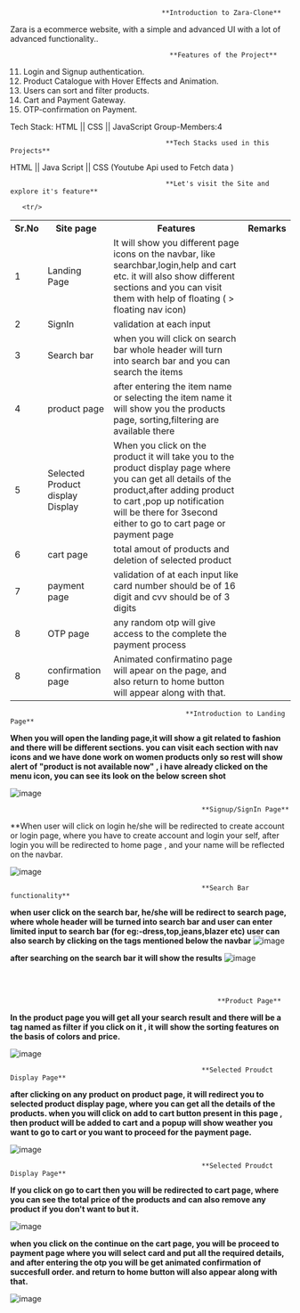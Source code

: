 
                                          **Introduction to Zara-Clone**
  Zara is a ecommerce website, with a simple and advanced UI with a lot of advanced functionality..


                                            **Features of the Project**

11. Login and Signup authentication.
2. Product Catalogue with Hover Effects and Animation.
3. Users can sort and filter products.
4. Cart and Payment Gateway.
5. OTP-confirmation on Payment.

Tech Stack: HTML || CSS || JavaScript
Group-Members:4

                                           **Tech Stacks used in this Projects**

  HTML || Java Script  || CSS (Youtube Api used to Fetch data )


                                           **Let's visit the Site and explore it's feature**
                                            
                                            
                                            

  <table>
    <tr>
      <th>Sr.No</th>
          <th>Site page</th>
          <th>Features</th>
      <th>Remarks</th>
    </tr>
    <tr>
      <td>1</td>
          <td>Landing Page</td>
          <td>It will show you different page icons on the navbar, like searchbar,login,help and cart etc. it will also show different sections and you can visit them with help of floating ( > floating nav icon) </td>
    </tr>
    <tr>
          <td>2</td>
          <td>SignIn</td>
          <td>validation at each input</td>
    </tr>
    <tr>
         <td>3</td>
          <td>Search bar</td>
          <td> when you will click on search bar whole header will turn into search bar and you can search the items </td>
    </tr>
    <tr>
        <td>4</td>
          <td>product page</td>
          <td>after entering the item name or selecting the item name it will show you the products page, sorting,filtering are available there </td>
    </tr>
    <tr>
          <td>5</td>
              <td>Selected Product display Display</td>
              <td>When you click on the product it will take you to the product display page where you can get all details of the product,after adding product to cart ,pop up notification will be there for 3second either to go to cart page or payment page</td>
      <tr/>
  
  <tr>
          <td>6</td>
              <td>cart page</td>
              <td>total amout of products and deletion of selected product</td>
      <tr/>
  
  <td>7</td>
              <td>payment page</td>
              <td>validation of at each input like card number should be of 16 digit and cvv should be of 3 digits</td>
      <tr/>
  
       <tr/>
  
  <td>8</td>
              <td>OTP page</td>
              <td>any random otp will give access to the complete the payment process</td>
      <tr/>
  
  
  <td>8</td>
              <td>confirmation page</td>
              <td>Animated confirmatino page will apear on the page, and also return to home button will appear along with that.</td>
      <tr/>
  </table>
  
  

                                                **Introduction to Landing Page**

**When you will open the landing page,it will show a git related to fashion and there will be different sections. you can visit each section with nav icons and we have done work on women products only so rest will show alert of "product is not available now" , i have already clicked on the menu icon, you can see its look on the below screen shot** 

![image](https://user-images.githubusercontent.com/93375038/153740981-95814f1d-e49a-4c0c-b380-9acf7955d346.png)



                                                    **Signup/SignIn Page**
                                                          
 **When user will click on login he/she will be redirected to create account or login page, where you have to create account and login your self, after login you will be redirected to home page , and your name will be reflected on the navbar.
 
 ![image](https://user-images.githubusercontent.com/93375038/153741056-fa5e8764-ad42-492b-946f-c4539032a8f9.png)




                                                    **Search Bar functionality**
  **when user click on the search bar, he/she will be redirect to search page, where whole header will be turned into search bar and user can enter limited input to search bar (for eg:-dress,top,jeans,blazer etc) user can also search by clicking on the tags mentioned below the navbar**
  ![image](https://user-images.githubusercontent.com/93375038/153741135-ea3b455b-22c0-4eda-a995-43b27360f06f.png)

**after searching on the search bar it will show the results**
![image](https://user-images.githubusercontent.com/93375038/153741146-f8fe57e0-e488-4c4c-bc6e-7b12c02d53ad.png)


  <br/>
  <br/>

                                                        **Product Page**
   **In the product page you will get all your search result and there will be a tag named as filter if you click on it , it will show the sorting features on the basis of colors and price.**
   
   ![image](https://user-images.githubusercontent.com/93375038/153741200-54107268-8eff-4220-b405-c05a2f83b2d7.png)




                                                    **Selected Proudct Display Page**
 **after clicking on any product on product page, it will redirect you to selected product display page, where you can get all the details of the products. when you will click on add to cart button present in this page , then product will be added to cart and a popup will show weather you want to go to cart or you want to proceed for the payment page.**
 
 ![image](https://user-images.githubusercontent.com/93375038/153741285-25de19c5-6d49-4691-b85a-cac2f4ebde7e.png)

  

                                                    **Selected Proudct Display Page**

**If you click on go to cart then you will be redirected to cart page, where you can see the total price of the products and can also remove any product if you don't want to but it.**

![image](https://user-images.githubusercontent.com/93375038/153741330-d5c1b4f2-9363-41f9-872c-0a403076a886.png)

**when you click on the continue on the cart page, you will be proceed to payment page where you will select card and put all the required details, and after entering the otp you will be get animated confirmation of succesfull order. and return to home button will also appear along with that.**

![image](https://user-images.githubusercontent.com/93375038/153741404-c36d6697-ae7f-419d-a8e8-2e69131f4fb3.png)
